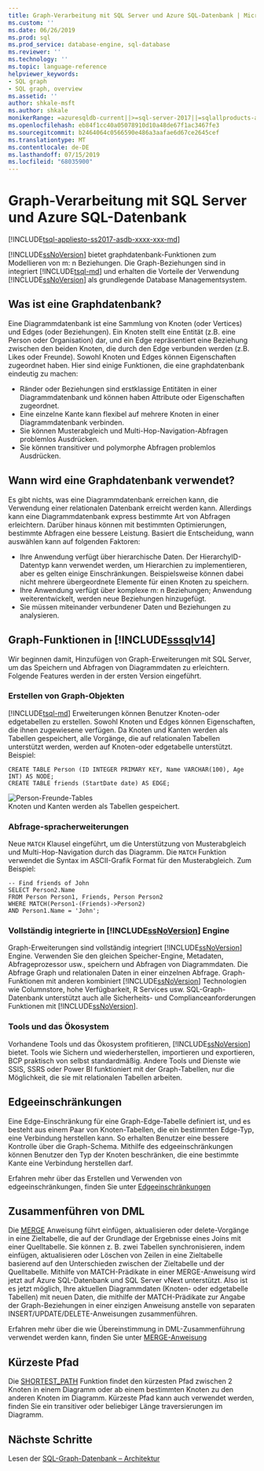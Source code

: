 ```yaml
---
title: Graph-Verarbeitung mit SQL Server und Azure SQL-Datenbank | Microsoft-Dokumentation
ms.custom: ''
ms.date: 06/26/2019
ms.prod: sql
ms.prod_service: database-engine, sql-database
ms.reviewer: ''
ms.technology: ''
ms.topic: language-reference
helpviewer_keywords:
- SQL graph
- SQL graph, overview
ms.assetid: ''
author: shkale-msft
ms.author: shkale
monikerRange: =azuresqldb-current||>=sql-server-2017||=sqlallproducts-allversions||>=sql-server-linux-2017||=azuresqldb-mi-current
ms.openlocfilehash: eb84f1cc40a05078910d10a48de67f1ac3467fe3
ms.sourcegitcommit: b2464064c0566590e486a3aafae6d67ce2645cef
ms.translationtype: MT
ms.contentlocale: de-DE
ms.lasthandoff: 07/15/2019
ms.locfileid: "68035900"
---
```

# <a name="graph-processing-with-sql-server-and-azure-sql-database"></a>Graph-Verarbeitung mit SQL Server und Azure SQL-Datenbank
[!INCLUDE[tsql-appliesto-ss2017-asdb-xxxx-xxx-md](../../includes/tsql-appliesto-ss2017-asdb-xxxx-xxx-md.md)]

[!INCLUDE[ssNoVersion](../../includes/ssnoversion-md.md)] bietet graphdatenbank-Funktionen zum Modellieren von m: n Beziehungen. Die Graph-Beziehungen sind in integriert [!INCLUDE[tsql-md](../../includes/tsql-md.md)] und erhalten die Vorteile der Verwendung [!INCLUDE[ssNoVersion](../../includes/ssnoversion-md.md)] als grundlegende Database Managementsystem.


## <a name="what-is-a-graph-database"></a>Was ist eine Graphdatenbank?  
Eine Diagrammdatenbank ist eine Sammlung von Knoten (oder Vertices) und Edges (oder Beziehungen). Ein Knoten stellt eine Entität (z.B. eine Person oder Organisation) dar, und ein Edge repräsentiert eine Beziehung zwischen den beiden Knoten, die durch den Edge verbunden werden (z.B. Likes oder Freunde). Sowohl Knoten und Edges können Eigenschaften zugeordnet haben. Hier sind einige Funktionen, die eine graphdatenbank eindeutig zu machen:  
-   Ränder oder Beziehungen sind erstklassige Entitäten in einer Diagrammdatenbank und können haben Attribute oder Eigenschaften zugeordnet. 
-   Eine einzelne Kante kann flexibel auf mehrere Knoten in einer Diagrammdatenbank verbinden.
-   Sie können Musterabgleich und Multi-Hop-Navigation-Abfragen problemlos Ausdrücken.
-   Sie können transitiver und polymorphe Abfragen problemlos Ausdrücken.

## <a name="when-to-use-a-graph-database"></a>Wann wird eine Graphdatenbank verwendet?

Es gibt nichts, was eine Diagrammdatenbank erreichen kann, die Verwendung einer relationalen Datenbank erreicht werden kann. Allerdings kann eine Diagrammdatenbank express bestimmte Art von Abfragen erleichtern. Darüber hinaus können mit bestimmten Optimierungen, bestimmte Abfragen eine bessere Leistung. Basiert die Entscheidung, wann auswählen kann auf folgenden Faktoren:  
-   Ihre Anwendung verfügt über hierarchische Daten. Der HierarchyID-Datentyp kann verwendet werden, um Hierarchien zu implementieren, aber es gelten einige Einschränkungen. Beispielsweise können dabei nicht mehrere übergeordnete Elemente für einen Knoten zu speichern.
-   Ihre Anwendung verfügt über komplexe m: n Beziehungen; Anwendung weiterentwickelt, werden neue Beziehungen hinzugefügt.
-   Sie müssen miteinander verbundener Daten und Beziehungen zu analysieren.

## <a name="graph-features-introduced-in-includesssqlv14includessssqlv14-mdmd"></a>Graph-Funktionen in [!INCLUDE[sssqlv14](../../includes/sssqlv14-md.md)] 
Wir beginnen damit, Hinzufügen von Graph-Erweiterungen mit SQL Server, um das Speichern und Abfragen von Diagrammdaten zu erleichtern. Folgende Features werden in der ersten Version eingeführt. 


### <a name="create-graph-objects"></a>Erstellen von Graph-Objekten
[!INCLUDE[tsql-md](../../includes/tsql-md.md)] Erweiterungen können Benutzer Knoten-oder edgetabellen zu erstellen. Sowohl Knoten und Edges können Eigenschaften, die ihnen zugewiesene verfügen. Da Knoten und Kanten werden als Tabellen gespeichert, alle Vorgänge, die auf relationalen Tabellen unterstützt werden, werden auf Knoten-oder edgetabelle unterstützt. Beispiel:  

```   
CREATE TABLE Person (ID INTEGER PRIMARY KEY, Name VARCHAR(100), Age INT) AS NODE;
CREATE TABLE friends (StartDate date) AS EDGE;
```   

![Person-Freunde-Tables](../../relational-databases/graphs/media/person-friends-tables.png "Person-Knoten und Freunde edge-Tabellen")  
Knoten und Kanten werden als Tabellen gespeichert.  

### <a name="query-language-extensions"></a>Abfrage-spracherweiterungen  
Neue `MATCH` Klausel eingeführt, um die Unterstützung von Musterabgleich und Multi-Hop-Navigation durch das Diagramm. Die `MATCH` Funktion verwendet die Syntax im ASCII-Grafik Format für den Musterabgleich. Zum Beispiel:  

```   
-- Find friends of John
SELECT Person2.Name 
FROM Person Person1, Friends, Person Person2
WHERE MATCH(Person1-(Friends)->Person2)
AND Person1.Name = 'John';
```   
 
### <a name="fully-integrated-in-includessnoversionincludesssnoversion-mdmd-engine"></a>Vollständig integrierte in [!INCLUDE[ssNoVersion](../../includes/ssnoversion-md.md)] Engine 
Graph-Erweiterungen sind vollständig integriert [!INCLUDE[ssNoVersion](../../includes/ssnoversion-md.md)] Engine. Verwenden Sie den gleichen Speicher-Engine, Metadaten, Abfrageprozessor usw., speichern und Abfragen von Diagrammdaten. Die Abfrage Graph und relationalen Daten in einer einzelnen Abfrage. Graph-Funktionen mit anderen kombiniert [!INCLUDE[ssNoVersion](../../includes/ssnoversion-md.md)] Technologien wie Columnstore, hohe Verfügbarkeit, R Services usw. SQL-Graph-Datenbank unterstützt auch alle Sicherheits- und Complianceanforderungen Funktionen mit [!INCLUDE[ssNoVersion](../../includes/ssnoversion-md.md)].
 
### <a name="tooling-and-ecosystem"></a>Tools und das Ökosystem

Vorhandene Tools und das Ökosystem profitieren, [!INCLUDE[ssNoVersion](../../includes/ssnoversion-md.md)] bietet. Tools wie Sichern und wiederherstellen, importieren und exportieren, BCP praktisch von selbst standardmäßig. Andere Tools und Dienste wie SSIS, SSRS oder Power BI funktioniert mit der Graph-Tabellen, nur die Möglichkeit, die sie mit relationalen Tabellen arbeiten.

## <a name="edge-constraints"></a>Edgeeinschränkungen
Eine Edge-Einschränkung für eine Graph-Edge-Tabelle definiert ist, und es besteht aus einem Paar von Knoten-Tabellen, die ein bestimmten Edge-Typ, eine Verbindung herstellen kann. So erhalten Benutzer eine bessere Kontrolle über die Graph-Schema. Mithilfe des edgeeinschränkungen können Benutzer den Typ der Knoten beschränken, die eine bestimmte Kante eine Verbindung herstellen darf. 

Erfahren mehr über das Erstellen und Verwenden von edgeeinschränkungen, finden Sie unter [Edgeeinschränkungen](../../relational-databases/tables/graph-edge-constraints.md)

## <a name="merge-dml"></a>Zusammenführen von DML 
Die [MERGE](../../t-sql/statements/merge-transact-sql.md) Anweisung führt einfügen, aktualisieren oder delete-Vorgänge in eine Zieltabelle, die auf der Grundlage der Ergebnisse eines Joins mit einer Quelltabelle. Sie können z. B. zwei Tabellen synchronisieren, indem einfügen, aktualisieren oder Löschen von Zeilen in eine Zieltabelle basierend auf den Unterschieden zwischen der Zieltabelle und der Quelltabelle. Mithilfe von MATCH-Prädikate in einer MERGE-Anweisung wird jetzt auf Azure SQL-Datenbank und SQL Server vNext unterstützt. Also ist es jetzt möglich, Ihre aktuellen Diagrammdaten (Knoten- oder edgetabelle Tabellen) mit neuen Daten, die mithilfe der MATCH-Prädikate zur Angabe der Graph-Beziehungen in einer einzigen Anweisung anstelle von separaten INSERT/UPDATE/DELETE-Anweisungen zusammenführen.

Erfahren mehr über die wie Übereinstimmung in DML-Zusammenführung verwendet werden kann, finden Sie unter [MERGE-Anweisung](../../t-sql/statements/merge-transact-sql.md)

## <a name="shortest-path"></a>Kürzeste Pfad
Die [SHORTEST_PATH](./sql-graph-shortest-path.md) Funktion findet den kürzesten Pfad zwischen 2 Knoten in einem Diagramm oder ab einem bestimmten Knoten zu den anderen Knoten im Diagramm. Kürzeste Pfad kann auch verwendet werden, finden Sie ein transitiver oder beliebiger Länge traversierungen im Diagramm. 

 ## <a name="next-steps"></a>Nächste Schritte  
Lesen der [SQL-Graph-Datenbank – Architektur](./sql-graph-architecture.md)
   

